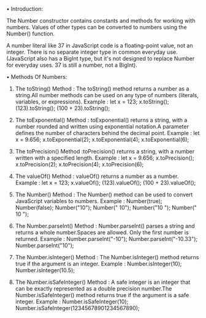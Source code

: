 • Introduction:

The Number constructor contains constants and methods for working with numbers. Values of other types can be converted to numbers using the Number() function.

A number literal like 37 in JavaScript code is a floating-point value, not an integer. There is no separate integer type in common everyday use. (JavaScript also has a BigInt type, but it's not designed to replace Number for everyday uses. 37 is still a number, not a BigInt).

• Methods Of Numbers:

1. The toString() Method : The toString() method returns a number as a string.All number methods can be used on any type of numbers (literals, variables, or expressions).
         Example : let x = 123;
                 x.toString();
                (123).toString();
               (100 + 23).toString();

2. The toExponential() Method : toExponential() returns a string, with a number rounded and written using exponential notation.A parameter defines the number of characters behind the decimal point.
          Example : let x = 9.656;
                   x.toExponential(2);
                   x.toExponential(4);
                   x.toExponential(6);

3. The toPrecision() Method :toPrecision() returns a string, with a number written with a specified length.
         Example : let x = 9.656;
                   x.toPrecision();
                   x.toPrecision(2);
                   x.toPrecision(4);
                   x.toPrecision(6);

4. The valueOf() Method : valueOf() returns a number as a number.
        Example : let x = 123;
                  x.valueOf();
                  (123).valueOf();
                  (100 + 23).valueOf();

5. The Number() Method : The Number() method can be used to convert JavaScript variables to numbers.
        Example : Number(true);
                 Number(false);
                 Number("10");
                 Number("  10");
                 Number("10  ");
                 Number(" 10  ");

6. The Number.parseInt() Method : Number.parseInt() parses a string and returns a whole number.Spaces are allowed. Only the first number is returned.
              Example : Number.parseInt("-10");
                        Number.parseInt("-10.33");
                        Number.parseInt("10");

7. The Number.isInteger() Method : The Number.isInteger() method returns true if the argument is an integer.
              Example : Number.isInteger(10);
                       Number.isInteger(10.5);

8. The Number.isSafeInteger() Method : A safe integer is an integer that can be exactly represented as a double precision number.The Number.isSafeInteger() method returns true if the argument is a safe integer.
              Example : Number.isSafeInteger(10);
                        Number.isSafeInteger(12345678901234567890);
